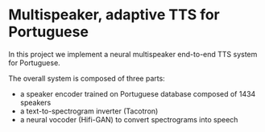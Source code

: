 # Multispeaker, adaptive TTS for Portuguese
In this project we implement a neural multispeaker end-to-end TTS system for Portuguese.

The overall system is composed of three parts:
* a speaker encoder trained on Portuguese database composed of 1434 speakers
* a text-to-spectrogram inverter (Tacotron)
* a neural vocoder (Hifi-GAN) to convert spectrograms into speech
